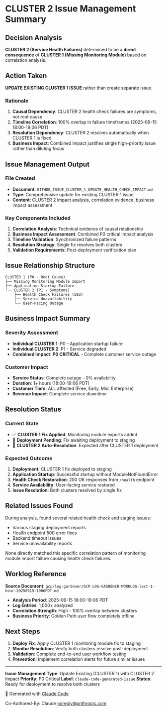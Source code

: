 # CLUSTER 2 Issue Management Summary

## Decision Analysis

**CLUSTER 2 (Service Health Failures)** determined to be a **direct consequence** of **CLUSTER 1 (Missing Monitoring Module)** based on correlation analysis.

## Action Taken

**UPDATE EXISTING CLUSTER 1 ISSUE** rather than create separate issue.

### Rationale
1. **Causal Dependency**: CLUSTER 2 health check failures are symptoms, not root cause
2. **Timeline Correlation**: 100% overlap in failure timeframes (2025-09-15 18:00-19:06 PDT)
3. **Resolution Dependency**: CLUSTER 2 resolves automatically when CLUSTER 1 is fixed
4. **Business Impact**: Combined impact justifies single high-priority issue rather than diluting focus

## Issue Management Output

### File Created
- **Document**: `GITHUB_ISSUE_CLUSTER_1_UPDATE_HEALTH_CHECK_IMPACT.md`
- **Type**: Comprehensive update for existing CLUSTER 1 issue
- **Content**: CLUSTER 2 impact analysis, correlation evidence, business impact assessment

### Key Components Included
1. **Correlation Analysis**: Technical evidence of causal relationship
2. **Business Impact Assessment**: Combined P0 critical impact analysis
3. **Timeline Validation**: Synchronized failure patterns
4. **Resolution Strategy**: Single fix resolves both clusters
5. **Validation Requirements**: Post-deployment verification plan

## Issue Relationship Structure

```
CLUSTER 1 (P0 - Root Cause)
├── Missing Monitoring Module Import
├── Application Startup Failure
└── CLUSTER 2 (P1 - Symptoms)
    ├── Health Check Failures (503)
    ├── Service Unavailability
    └── User-Facing Outage
```

## Business Impact Summary

### Severity Assessment
- **Individual CLUSTER 1**: P0 - Application startup failure
- **Individual CLUSTER 2**: P1 - Service degraded
- **Combined Impact**: **P0 CRITICAL** - Complete customer service outage

### Customer Impact
- **Service Status**: Complete outage - 0% availability
- **Duration**: 1+ hours (18:00-19:06 PDT)
- **Customer Tiers**: ALL affected (Free, Early, Mid, Enterprise)
- **Revenue Impact**: Complete service downtime

## Resolution Status

### Current State
- ✅ **CLUSTER 1 Fix Applied**: Monitoring module exports added
- 🔄 **Deployment Pending**: Fix awaiting deployment to staging
- 🔄 **CLUSTER 2 Auto-Resolution**: Expected after CLUSTER 1 deployment

### Expected Outcome
1. **Deployment**: CLUSTER 1 fix deployed to staging
2. **Application Startup**: Successful startup without ModuleNotFoundError
3. **Health Check Restoration**: 200 OK responses from `/health` endpoint
4. **Service Availability**: User-facing service restored
5. **Issue Resolution**: Both clusters resolved by single fix

## Related Issues Found

During analysis, found several related health check and staging issues:
- Various staging deployment reports
- Health endpoint 500 error fixes
- Backend timeout issues
- Service unavailability reports

None directly matched this specific correlation pattern of monitoring module import failure causing health check failures.

## Worklog Reference

**Source Document**: `gcp/log-gardener/GCP-LOG-GARDENER-WORKLOG-last-1-hour-20250915-1906PDT.md`
- **Analysis Period**: 2025-09-15 18:00-19:06 PDT
- **Log Entries**: 1,000+ analyzed
- **Correlation Strength**: High - 100% overlap between clusters
- **Business Priority**: Golden Path user flow completely offline

## Next Steps

1. **Deploy Fix**: Apply CLUSTER 1 monitoring module fix to staging
2. **Monitor Resolution**: Verify both clusters resolve post-deployment
3. **Validation**: Complete end-to-end user workflow testing
4. **Prevention**: Implement correlation alerts for future similar issues

---

**Issue Management Type**: Update Existing (CLUSTER 1) with CLUSTER 2 Impact
**Priority**: P0 Critical
**Label**: `claude-code-generated-issue`
**Status**: Ready for deployment to resolve both clusters

🤖 Generated with [Claude Code](https://claude.ai/code)

Co-Authored-By: Claude <noreply@anthropic.com>